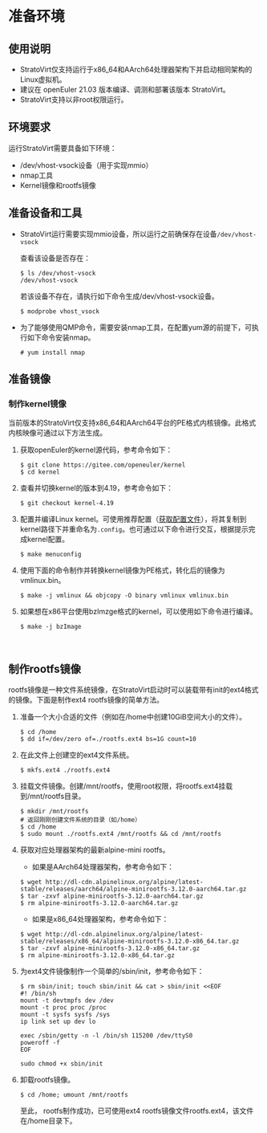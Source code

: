 # 准备环境


## 使用说明

- StratoVirt仅支持运行于x86_64和AArch64处理器架构下并启动相同架构的Linux虚拟机。
- 建议在 openEuler 21.03 版本编译、调测和部署该版本 StratoVirt。
- StratoVirt支持以非root权限运行。

## 环境要求

运行StratoVirt需要具备如下环境：

- /dev/vhost-vsock设备（用于实现mmio）
- nmap工具
- Kernel镜像和rootfs镜像



## 准备设备和工具

- StratoVirt运行需要实现mmio设备，所以运行之前确保存在设备`/dev/vhost-vsock`

  查看该设备是否存在：

  ```
  $ ls /dev/vhost-vsock
  /dev/vhost-vsock
  ```

  若该设备不存在，请执行如下命令生成/dev/vhost-vsock设备。

  ```
  $ modprobe vhost_vsock
  ```


- 为了能够使用QMP命令，需要安装nmap工具，在配置yum源的前提下，可执行如下命令安装nmap。

  ```
  # yum install nmap
  ```

## 准备镜像

### 制作kernel镜像

当前版本的StratoVirt仅支持x86_64和AArch64平台的PE格式内核镜像。此格式内核映像可通过以下方法生成。

1. 获取openEuler的kernel源代码，参考命令如下：

   ```
   $ git clone https://gitee.com/openeuler/kernel
   $ cd kernel
   ```

2. 查看并切换kernel的版本到4.19，参考命令如下：

   ```
   $ git checkout kernel-4.19
   ```

3. 配置并编译Linux kernel。可使用推荐配置（[获取配置文件](https://gitee.com/openeuler/stratovirt/tree/master/docs/kernel_config)），将其复制到kernel路径下并重命名为`.config`。也可通过以下命令进行交互，根据提示完成kernel配置。

   ```
   $ make menuconfig
   ```

4. 使用下面的命令制作并转换kernel镜像为PE格式，转化后的镜像为vmlinux.bin。

   ```
   $ make -j vmlinux && objcopy -O binary vmlinux vmlinux.bin
   ```

5. 如果想在x86平台使用bzImzge格式的kernel，可以使用如下命令进行编译。

   ```
   $ make -j bzImage
   ```


   ​

## 制作rootfs镜像

rootfs镜像是一种文件系统镜像，在StratoVirt启动时可以装载带有init的ext4格式的镜像。下面是制作ext4 rootfs镜像的简单方法。

1. 准备一个大小合适的文件（例如在/home中创建10GiB空间大小的文件）。

   ```
   $ cd /home
   $ dd if=/dev/zero of=./rootfs.ext4 bs=1G count=10
   ```

2. 在此文件上创建空的ext4文件系统。

   ```
   $ mkfs.ext4 ./rootfs.ext4
   ```

3. 挂载文件镜像。创建/mnt/rootfs，使用root权限，将rootfs.ext4挂载到/mnt/rootfs目录。

   ```
   $ mkdir /mnt/rootfs
   # 返回刚刚创建文件系统的目录（如/home）
   $ cd /home
   $ sudo mount ./rootfs.ext4 /mnt/rootfs && cd /mnt/rootfs
   ```

4. 获取对应处理器架构的最新alpine-mini rootfs。

   - 如果是AArch64处理器架构，参考命令如下：

   ```
   $ wget http://dl-cdn.alpinelinux.org/alpine/latest-stable/releases/aarch64/alpine-minirootfs-3.12.0-aarch64.tar.gz
   $ tar -zxvf alpine-minirootfs-3.12.0-aarch64.tar.gz
   $ rm alpine-minirootfs-3.12.0-aarch64.tar.gz
   ```


   - 如果是x86_64处理器架构，参考命令如下：

    ```
    $ wget http://dl-cdn.alpinelinux.org/alpine/latest-stable/releases/x86_64/alpine-minirootfs-3.12.0-x86_64.tar.gz
    $ tar -zxvf alpine-minirootfs-3.12.0-x86_64.tar.gz
    $ rm alpine-minirootfs-3.12.0-x86_64.tar.gz
    ```


5. 为ext4文件镜像制作一个简单的/sbin/init，参考命令如下：

   ```
   $ rm sbin/init; touch sbin/init && cat > sbin/init <<EOF
   #! /bin/sh
   mount -t devtmpfs dev /dev
   mount -t proc proc /proc
   mount -t sysfs sysfs /sys
   ip link set up dev lo
   
   exec /sbin/getty -n -l /bin/sh 115200 /dev/ttyS0
   poweroff -f
   EOF
   
   sudo chmod +x sbin/init
   ```

6. 卸载rootfs镜像。

   ```
   $ cd /home; umount /mnt/rootfs
   ```

   至此， rootfs制作成功，已可使用ext4 rootfs镜像文件rootfs.ext4，该文件在/home目录下。
